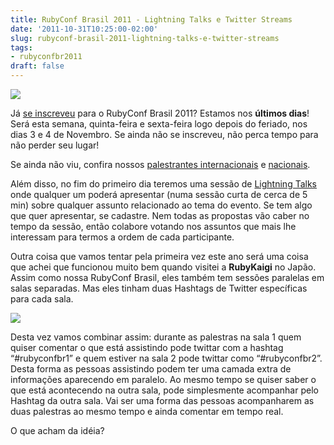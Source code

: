 ```yaml
---
title: RubyConf Brasil 2011 - Lightning Talks e Twitter Streams
date: '2011-10-31T10:25:00-02:00'
slug: rubyconf-brasil-2011-lightning-talks-e-twitter-streams
tags:
- rubyconfbr2011
draft: false
---
```


[![](http://www.rubyconf.com.br/images/LogoRubyConf.jpg)](http://www.rubyconf.com.br/br)

Já [se inscreveu](http://www.rubyconf.com.br/br/registration.html) para o RubyConf Brasil 2011? Estamos nos **últimos dias**! Será esta semana, quinta-feira e sexta-feira logo depois do feriado, nos dias 3 e 4 de Novembro. Se ainda não se inscreveu, não perca tempo para não perder seu lugar!

Se ainda não viu, confira nossos [palestrantes internacionais](http://akitaonrails.com/2011/10/14/rubyconf-brasil-2011-palestrantes-internacionais) e [nacionais](http://akitaonrails.com/2011/10/26/rubyconf-brasil-2011-palestrantes-brasileiros).

Além disso, no fim do primeiro dia teremos uma sessão de [Lightning Talks](http://call4paperz.com/events/rubyconf-brasil-2011-lightning-talks) onde qualquer um poderá apresentar (numa sessão curta de cerca de 5 min) sobre qualquer assunto relacionado ao tema do evento. Se tem algo que quer apresentar, se cadastre. Nem todas as propostas vão caber no tempo da sessão, então colabore votando nos assuntos que mais lhe interessam para termos a ordem de cada participante.


Outra coisa que vamos tentar pela primeira vez este ano será uma coisa que achei que funcionou muito bem quando visitei a **RubyKaigi** no Japão. Assim como nossa RubyConf Brasil, eles também tem sessões paralelas em salas separadas. Mas eles tinham duas Hashtags de Twitter específicas para cada sala.

![](http://s3.amazonaws.com/akitaonrails/assets/2011/10/31/Screen%20Shot%202011-10-31%20at%2010.30.07%20AM_original.png?1320064049)

Desta vez vamos combinar assim: durante as palestras na sala 1 quem quiser comentar o que está assistindo pode twittar com a hashtag “#rubyconfbr1” e quem estiver na sala 2 pode twittar como “#rubyconfbr2”. Desta forma as pessoas assistindo podem ter uma camada extra de informações aparecendo em paralelo. Ao mesmo tempo se quiser saber o que está acontecendo na outra sala, pode simplesmente acompanhar pelo Hashtag da outra sala. Vai ser uma forma das pessoas acompanharem as duas palestras ao mesmo tempo e ainda comentar em tempo real.

O que acham da idéia?

